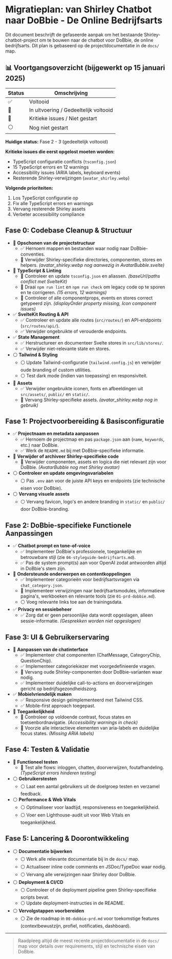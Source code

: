 # Migratieplan: van Shirley Chatbot naar DoBbie - De Online Bedrijfsarts

Dit document beschrijft de gefaseerde aanpak om het bestaande Shirley-chatbot-project om te bouwen naar de chatbot voor DoBbie, de online bedrijfsarts. Dit plan is gebaseerd op de projectdocumentatie in de `docs/` map.

## 📊 Voortgangsoverzicht (bijgewerkt op 15 januari 2025)

| Status | Omschrijving |
|--------|-------------|
| ✅ | Voltooid |
| 🔶 | In uitvoering / Gedeeltelijk voltooid |
| 🔴 | Kritieke issues / Niet gestart |
| ⚪ | Nog niet gestart |

**Huidige status:** Fase 2 - 3 (gedeeltelijk voltooid)

**Kritieke issues die eerst opgelost moeten worden:**
- TypeScript configuratie conflicts (`tsconfig.json`)
- 15 TypeScript errors en 12 warnings
- Accessibility issues (ARIA labels, keyboard events)
- Resterende Shirley-verwijzingen (`avatar_shirley.webp`)

**Volgende prioriteiten:**
1. Los TypeScript configuratie op
2. Fix alle TypeScript errors en warnings
3. Vervang resterende Shirley assets
4. Verbeter accessibility compliance

## Fase 0: Codebase Cleanup & Structuur

- 🔶 **Opschonen van de projectstructuur**
  - ✅ Hernoem mappen en bestanden waar nodig naar DoBbie-conventies.
  - 🔶 Verwijder Shirley-specifieke directories, componenten, stores en helpers. _(avatar_shirley.webp nog aanwezig in AvatarBubble.svelte)_
- 🔴 **TypeScript & Linting**
  - 🔴 Controleer en update `tsconfig.json` en aliassen. _(baseUrl/paths conflict met SvelteKit)_
  - 🔴 Draai `npm run lint` en `npm run check` om legacy code op te sporen en te corrigeren. _(15 errors, 12 warnings)_
  - 🔴 Controleer of alle componentprops, events en stores correct getypeerd zijn. _(displayOrder property missing, Icon component issues)_
- ✅ **SvelteKit Routing & API**
  - ✅ Controleer en update alle routes (`src/routes/`) en API-endpoints (`src/routes/api/`).
  - ✅ Verwijder ongebruikte of verouderde endpoints.
- ✅ **State Management**
  - ✅ Herstructureer en documenteer Svelte stores in `src/lib/stores/`.
  - ✅ Verwijder niet-relevante state en stores.
- ⚪ **Tailwind & Styling**
  - ⚪ Update Tailwind-configuratie (`tailwind.config.js`) en verwijder oude branding of custom utilities.
  - ⚪ Test dark mode (indien van toepassing) en responsiviteit.
- 🔶 **Assets**
  - ✅ Verwijder ongebruikte iconen, fonts en afbeeldingen uit `src/assets/`, `public/` en `static/`.
  - 🔶 Vervang Shirley-specifieke assets. _(avatar_shirley.webp nog in gebruik)_

## Fase 1: Projectvoorbereiding & Basisconfiguratie

- ✅ **Projectnaam en metadata aanpassen**
  - ✅ Hernoem de projectmap en pas `package.json` aan (`name`, `keywords`, etc.) naar DoBbie.
  - ✅ Werk de `README.md` bij met DoBbie-specifieke informatie.
- 🔶 **Verwijder of archiveer Shirley-specifieke code**
  - 🔶 Verwijder componenten, assets en logica die niet relevant zijn voor DoBbie. _(AvatarBubble nog met Shirley avatar)_
- ⚪ **Controleer en update omgevingsvariabelen**
  - ⚪ Pas `.env` aan voor de juiste API keys en endpoints (zie technische eisen voor DoBbie).
- ⚪ **Vervang visuele assets**
  - ⚪ Vervang favicon, logo's en andere branding in `static/` en `public/` door DoBbie-branding.

## Fase 2: DoBbie-specifieke Functionele Aanpassingen

- ✅ **Chatbot prompt en tone-of-voice**
  - ✅ Implementeer DoBbie's professionele, toegankelijke en betrouwbare stijl (zie `04-styleguide-bedrijfsarts.md`).
  - ✅ Pas de system prompt(s) aan voor OpenAI zodat antwoorden altijd in DoBbie's stem zijn.
- 🔶 **Ondersteunde onderwerpen en contentkoppelingen**
  - ✅ Implementeer categorieën voor bedrijfsartsvragen via `chat_category.json`.
  - 🔶 Implementeer verwijzingen naar bedrijfsartsmodules, informatieve pagina's, werkboeken en relevante tools (zie `01-prd-dobbie.md`).
  - ⚪ Voeg relevante links toe aan de trainingsdata.
- ✅ **Privacy en sessiebeheer**
  - ✅ Zorg dat er geen persoonlijke data wordt opgeslagen, alleen sessie-informatie. _(Gesprekken worden niet opgeslagen)_

## Fase 3: UI & Gebruikerservaring

- 🔶 **Aanpassen van de chatinterface**
  - ✅ Implementeer chat componenten (ChatMessage, CategoryChip, QuestionChip).
  - ✅ Implementeer categoriekiezer met voorgedefinieerde vragen.
  - 🔶 Vervang oude Shirley-componenten door DoBbie-varianten waar nodig.
  - ✅ Implementeer duidelijke call-to-actions en doorverwijzingen gericht op bedrijfsgezondheidszorg.
- ✅ **Mobielvriendelijk maken**
  - ✅ Responsive design geïmplementeerd met Tailwind CSS.
  - ✅ Mobile-first approach toegepast.
- 🔴 **Toegankelijkheid**
  - 🔴 Controleer op voldoende contrast, focus states en toetsenbordnavigatie. _(Accessibility warnings in check)_
  - 🔴 Voorzie alle interactieve elementen van aria-labels en duidelijke focus states. _(Missing ARIA labels)_

## Fase 4: Testen & Validatie

- 🔴 **Functioneel testen**
  - 🔴 Test alle flows: inloggen, chatten, doorverwijzen, foutafhandeling. _(TypeScript errors hinderen testing)_
- ⚪ **Gebruikerstesten**
  - ⚪ Laat een aantal gebruikers uit de doelgroep testen en verzamel feedback.
- ⚪ **Performance & Web Vitals**
  - ⚪ Optimaliseer voor laadtijd, responsiveness en toegankelijkheid.
  - ⚪ Voer een Lighthouse-audit uit voor Web Vitals en toegankelijkheid.

## Fase 5: Lancering & Doorontwikkeling

- ⚪ **Documentatie bijwerken**
  - ⚪ Werk alle relevante documentatie bij in de `docs/` map.
  - ⚪ Actualiseer inline code comments en JSDoc/TypeDoc waar nodig.
  - ⚪ Vervang alle verwijzingen naar Shirley door DoBbie.
- ⚪ **Deployment & CI/CD**
  - ⚪ Controleer of de deployment pipeline geen Shirley-specifieke scripts bevat.
  - ⚪ Update deployment-instructies in de README.
- ⚪ **Vervolgstappen voorbereiden**
  - ⚪ Zie de roadmap in `00-dobbie-prd.md` voor toekomstige features (contextbewustzijn, profiel, notificaties, dashboard).

---

> Raadpleeg altijd de meest recente projectdocumentatie in de `docs/` map voor details over requirements, stijl en technische eisen van DoBbie. 